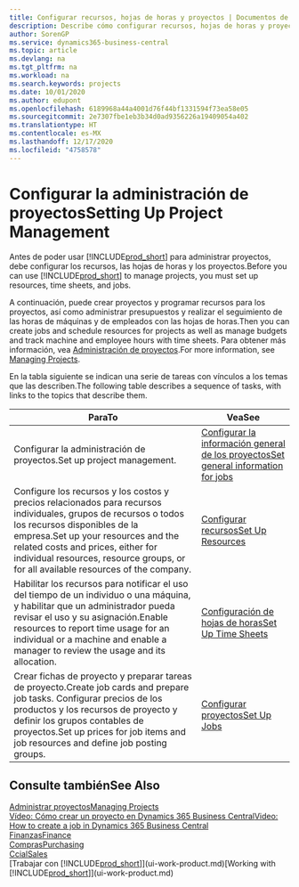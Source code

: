 ```yaml
---
title: Configurar recursos, hojas de horas y proyectos | Documentos de Microsoft
description: Describe cómo configurar recursos, hojas de horas y proyectos para administrar proyectos.
author: SorenGP
ms.service: dynamics365-business-central
ms.topic: article
ms.devlang: na
ms.tgt_pltfrm: na
ms.workload: na
ms.search.keywords: projects
ms.date: 10/01/2020
ms.author: edupont
ms.openlocfilehash: 6189968a44a4001d76f44bf1331594f73ea58e05
ms.sourcegitcommit: 2e7307fbe1eb3b34d0ad9356226a19409054a402
ms.translationtype: HT
ms.contentlocale: es-MX
ms.lasthandoff: 12/17/2020
ms.locfileid: "4758578"
---
```

# <a name="setting-up-project-management"></a><span data-ttu-id="e847f-103">Configurar la administración de proyectos</span><span class="sxs-lookup"><span data-stu-id="e847f-103">Setting Up Project Management</span></span>
<span data-ttu-id="e847f-104">Antes de poder usar [!INCLUDE[prod_short](includes/prod_short.md)] para administrar proyectos, debe configurar los recursos, las hojas de horas y los proyectos.</span><span class="sxs-lookup"><span data-stu-id="e847f-104">Before you can use [!INCLUDE[prod_short](includes/prod_short.md)] to manage projects, you must set up resources, time sheets, and jobs.</span></span>

<span data-ttu-id="e847f-105">A continuación, puede crear proyectos y programar recursos para los proyectos, así como administrar presupuestos y realizar el seguimiento de las horas de máquinas y de empleados con las hojas de horas.</span><span class="sxs-lookup"><span data-stu-id="e847f-105">Then you can create jobs and schedule resources for projects as well as manage budgets and track machine and employee hours with time sheets.</span></span> <span data-ttu-id="e847f-106">Para obtener más información, vea [Administración de proyectos](projects-manage-projects.md).</span><span class="sxs-lookup"><span data-stu-id="e847f-106">For more information, see [Managing Projects](projects-manage-projects.md).</span></span>  

<span data-ttu-id="e847f-107">En la tabla siguiente se indican una serie de tareas con vínculos a los temas que las describen.</span><span class="sxs-lookup"><span data-stu-id="e847f-107">The following table describes a sequence of tasks, with links to the topics that describe them.</span></span>

| <span data-ttu-id="e847f-108">Para</span><span class="sxs-lookup"><span data-stu-id="e847f-108">To</span></span> | <span data-ttu-id="e847f-109">Vea</span><span class="sxs-lookup"><span data-stu-id="e847f-109">See</span></span> |
| --- | --- |
| <span data-ttu-id="e847f-110">Configurar la administración de proyectos.</span><span class="sxs-lookup"><span data-stu-id="e847f-110">Set up project management.</span></span>|[<span data-ttu-id="e847f-111">Configurar la información general de los proyectos</span><span class="sxs-lookup"><span data-stu-id="e847f-111">Set general information for jobs</span></span>](projects-how-setup-jobs.md#to-set-general-information-for-jobs)|
| <span data-ttu-id="e847f-112">Configure los recursos y los costos y precios relacionados para recursos individuales, grupos de recursos o todos los recursos disponibles de la empresa.</span><span class="sxs-lookup"><span data-stu-id="e847f-112">Set up your resources and the related costs and prices, either for individual resources, resource groups, or for all available resources of the company.</span></span> |[<span data-ttu-id="e847f-113">Configurar recursos</span><span class="sxs-lookup"><span data-stu-id="e847f-113">Set Up Resources</span></span>](projects-how-setup-resources.md) |
| <span data-ttu-id="e847f-114">Habilitar los recursos para notificar el uso del tiempo de un individuo o una máquina, y habilitar que un administrador pueda revisar el uso y su asignación.</span><span class="sxs-lookup"><span data-stu-id="e847f-114">Enable resources to report time usage for an individual or a machine and enable a manager to review the usage and its allocation.</span></span> |[<span data-ttu-id="e847f-115">Configuración de hojas de horas</span><span class="sxs-lookup"><span data-stu-id="e847f-115">Set Up Time Sheets</span></span>](projects-how-setup-time-sheets.md) |
| <span data-ttu-id="e847f-116">Crear fichas de proyecto y preparar tareas de proyecto.</span><span class="sxs-lookup"><span data-stu-id="e847f-116">Create job cards and prepare job tasks.</span></span> <span data-ttu-id="e847f-117">Configurar precios de los productos y los recursos de proyecto y definir los grupos contables de proyectos.</span><span class="sxs-lookup"><span data-stu-id="e847f-117">Set up prices for job items and job resources and define job posting groups.</span></span> |[<span data-ttu-id="e847f-118">Configurar proyectos</span><span class="sxs-lookup"><span data-stu-id="e847f-118">Set Up Jobs</span></span>](projects-how-setup-jobs.md) |

## <a name="see-also"></a><span data-ttu-id="e847f-119">Consulte también</span><span class="sxs-lookup"><span data-stu-id="e847f-119">See Also</span></span>

[<span data-ttu-id="e847f-120">Administrar proyectos</span><span class="sxs-lookup"><span data-stu-id="e847f-120">Managing Projects</span></span>](projects-manage-projects.md)  
[<span data-ttu-id="e847f-121">Vídeo: Cómo crear un proyecto en Dynamics 365 Business Central</span><span class="sxs-lookup"><span data-stu-id="e847f-121">Video: How to create a job in Dynamics 365 Business Central</span></span>](https://www.youtube.com/watch?v=VqaPWr7BWmw)  
[<span data-ttu-id="e847f-122">Finanzas</span><span class="sxs-lookup"><span data-stu-id="e847f-122">Finance</span></span>](finance.md)  
[<span data-ttu-id="e847f-123">Compras</span><span class="sxs-lookup"><span data-stu-id="e847f-123">Purchasing</span></span>](purchasing-manage-purchasing.md)  
[<span data-ttu-id="e847f-124">Ccial</span><span class="sxs-lookup"><span data-stu-id="e847f-124">Sales</span></span>](sales-manage-sales.md)  
<span data-ttu-id="e847f-125">[Trabajar con [!INCLUDE[prod_short](includes/prod_short.md)]](ui-work-product.md)</span><span class="sxs-lookup"><span data-stu-id="e847f-125">[Working with [!INCLUDE[prod_short](includes/prod_short.md)]](ui-work-product.md)</span></span>  
